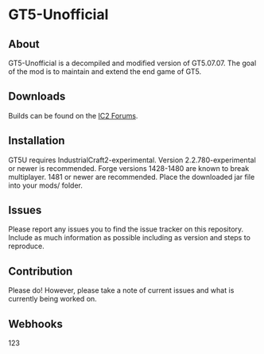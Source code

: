 GT5-Unofficial
===

## About

GT5-Unofficial is a decompiled and modified version of GT5.07.07. The goal of the mod is to maintain and extend the end game of GT5.

## Downloads

Builds can be found on the [IC2 Forums](http://forum.industrial-craft.net/index.php?page=Thread&threadID=11488).

## Installation

GT5U requires IndustrialCraft2-experimental. Version 2.2.780-experimental or newer is recommended.
Forge versions 1428-1480 are known to break multiplayer. 1481 or newer are recommended.
Place the downloaded jar file into your mods/ folder.

## Issues

Please report any issues you to find the issue tracker on this repository. Include as much information as possible including as version and steps to reproduce.

## Contribution

Please do! However, please take a note of current issues and what is currently being worked on.

## Webhooks

123
